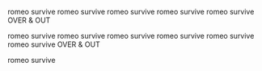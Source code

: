 romeo survive
romeo survive
romeo survive
romeo survive
romeo survive
OVER & OUT

romeo survive
romeo survive
romeo survive
romeo survive
romeo survive
romeo survive
OVER & OUT

romeo survive